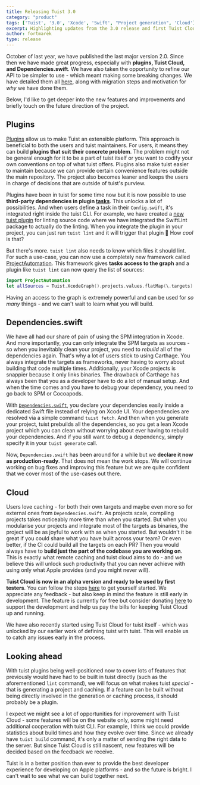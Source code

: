 ```yaml
---
title: Releasing Tuist 3.0
category: "product"
tags: ['Tuist', '3.0', 'Xcode', 'Swift', "Project generation", 'Cloud']
excerpt: Highlighting updates from the 3.0 release and first Tuist Cloud preview.
author: fortmarek
type: release
---
```


October of last year, we have published the last major version 2.0. Since then we have made great progress, especially with **plugins, Tuist Cloud, and Dependencies.swift**. We have also taken the opportunity to refine our API to be simpler to use - which meant making some breaking changes. We have detailed them all [here](https://github.com/tuist/tuist/releases/tag/3.0.0), along with migration steps and motivation for _why_ we have done them.

Below, I'd like to get deeper into the new features and improvements and briefly touch on the future direction of the project.

## Plugins

[Plugins](https://docs.old.tuist.io/plugins/using-plugins/) allow us to make Tuist an extensible platform. This approach is beneficial to both the users and tuist maintainers. For users, it means they can build **plugins that suit their concrete problem**. The problem might not be general enough for it to be a part of tuist itself or you want to codify your own conventions on top of what tuist offers. Plugins also make tuist easier to maintain because we can provide certain convenience features outside the main repository. The project also becomes leaner and keeps the users in charge of decisions that are outside of tuist's purview.

Plugins have been in tuist for some time now but it is now possible to use **third-party dependencies in plugin [tasks](https://docs.old.tuist.io/plugins/creating-plugins/#tasks)**. This unlocks a lot of possibilities. And when users define a task in their `Config.swift`, it's integrated right inside the tuist CLI. For example, we have created a [new tuist plugin](https://github.com/tuist/tuist-plugin-lint) for linting source code where we have integrated the SwiftLint package to actually do the linting. When you integrate the plugin in your project, you can just run `tuist lint` and it will trigger that plugin 🤯  How _cool_ is that?

But there's more. `tuist lint` also needs to know which files it should lint. For such a use-case, you can now use a completely new framework called [ProjectAutomation](https://docs.old.tuist.io/guides/task/#projectautomation). This framework gives **tasks access to the graph** and a plugin like `tuist lint` can now query the list of sources:

```swift
import ProjectAutomation
let allSources = Tuist.XcodeGraph().projects.values.flatMap(\.targets).map(\.sources)
```

Having an access to the graph is extremely powerful and can be used for _so many_ things - and we can't wait to learn what you will build.

## Dependencies.swift

We have all had our share of pain of using the SPM integration in Xcode. And more importantly, you can only integrate the SPM targets as sources - so when you inevitably clean your project, you need to _rebuild_ all of the dependencies again. That's why a lot of users stick to using Carthage. You always integrate the targets as frameworks, never having to worry about building that code multiple times. Additionally, your Xcode projects is snappier because it only links binaries. The drawback of Carthage has always been that you as a developer have to do a lot of manual setup. And when the time comes and you have to debug your dependency, you need to go back to SPM or Cocoapods.

With [`Dependencies.swift`](https://docs.old.tuist.io/manifests/dependencies/), you declare your dependencies easily inside a dedicated Swift file instead of relying on Xcode UI. Your dependencies are resolved via a simple command `tuist fetch`. And then when you generate your project, tuist prebuilds all the dependencies, so you get a lean Xcode project which you can clean without worrying about ever having to rebuild your dependencies. And if you still want to debug a dependency, simply specify it in your `tuist generate` call.

Now, `Dependencies.swift` has been around for a while but we **declare it now as production-ready**. That does not mean the work stops. We will continue working on bug fixes and improving this feature but we are quite confident that we cover most of the use-cases out there.

## Cloud

Users love caching - for both their own targets and maybe even more so for external ones from `Dependencies.swift`. As projects scale, compiling projects takes noticeably more time than when you started. But when you modularise your projects and integrate most of the targets as binaries, the project will be as joyful to work with as when you started. But wouldn't it be great if you could share what you have built across your team? Or even better, if the CI could build all the targets on each PR? Then you would always have to **build just the part of the codebase you are working on**. This is exactly what remote caching and tuist cloud aims to do - and we believe this will unlock such productivity that you can never achieve with using only what Apple provides (and you might never will).

**Tuist Cloud is now in an alpha version and ready to be used by first testers**. You can follow the steps [here](https://docs.old.tuist.io/cloud/get-started) to get yourself started. We appreciate any feedback - but also keep in mind the feature is still early in development. The feature is currently for free but consider donating [here](https://opencollective.com/tuistapp) to support the development and help us pay the bills for keeping Tuist Cloud up and running.

We have also recently started using Tuist Cloud for tuist itself - which was unlocked by our earlier work of defining tuist with tuist. This will enable us to catch any issues early in the process.

## Looking ahead

With tuist plugins being well-positioned now to cover lots of features that previously would have had to be built in tuist directly (such as the aforementioned `lint` command), we will focus on what makes tuist _special_ - that is generating a project and caching. If a feature can be built without being directly involved in the generation or caching process, it should probably be a plugin.

I expect we might see a lot of opportunities for improvement with Tuist Cloud - some features will be on the website only, some might need additional cooperation with tuist CLI. For example, I think we could provide statistics about build times and how they evolve over time. Since we already have `tuist build` command, it's only a matter of sending the right data to the server. But since Tuist Cloud is still nascent, new features will be decided based on the feedback we receive.

Tuist is in a better position than ever to provide the best developer experience for developing on Apple platforms - and so the future is bright. I can't wait to see what we can build together next.
